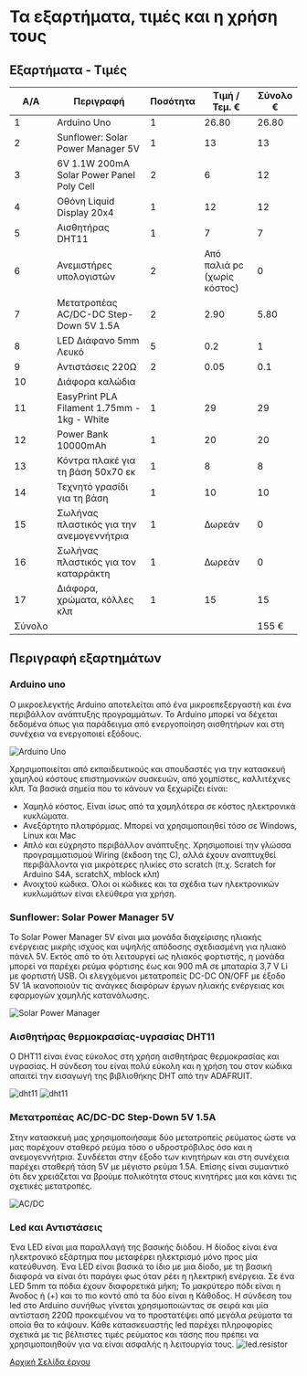 # Τα εξαρτήματα, τιμές και η χρήση τους

## Εξαρτήματα - Τιμές
A/A   | Περιγραφή               | Ποσότητα  | Τιμή / Τεμ. € | Σύνολο €
------| ------------------------|-----------|---------------|----------
1     | Arduino Uno             |     1     |     26.80     |  26.80
2     | Sunflower: Solar Power Manager 5V | 1 | 13 | 13
3 | 6V 1.1W 200mA Solar Power Panel Poly Cell | 2 | 6 | 12
4 | Οθόνη Liquid Display 20x4 | 1 | 12 | 12
5 | Αισθητήρας DHT11 | 1 | 7 |7 
6 | Ανεμιστήρες υπολογιστών | 2 | Από παλιά pc (χωρίς κόστος)| 0
7 | Μετατροπέας AC/DC-DC Step-Down 5V 1.5A | 2 | 2.90 | 5.80
8 | LED Διάφανο 5mm Λευκό | 5 | 0.2 | 1
9 | Αντιστάσεις 220Ω | 2 | 0.05 | 0.1 
10 | Διάφορα καλώδια |  | |
11 | EasyPrint PLA Filament 1.75mm - 1kg - White | 1 | 29 | 29
12 | Power Bank 10000mAh | 1 | 20 | 20
13 | Κόντρα πλακέ για τη βάση 50x70 εκ | 1 | 8 | 8
14 | Τεχνητό γρασίδι για τη βάση | 1 | 10 | 10
15 | Σωλήνας πλαστικός για την ανεμογεννήτρια | 1 | Δωρεάν | 0
16 | Σωλήνας πλαστικός για τον καταρράκτη | 1 | Δωρεάν | 0
17 | Διάφορα, χρώματα, κόλλες κλπ | 1 | 15 | 15
Σύνολο |||| 155 €

## Περιγραφή εξαρτημάτων

### Arduino uno
Ο μικροελεγκτής Arduino αποτελείται από ένα μικροεπεξεργαστή και ένα περιβάλλον ανάπτυξης προγραμμάτων. Το Arduino μπορεί να δέχεται δεδομένα όπως για παράδειγμα από ενεργοποίηση αισθητήρων και στη συνέχεια να ενεργοποιεί εξόδους.

![Arduino Uno][def]

Χρησιμοποιείται από εκπαιδευτικούς και σπουδαστές για την κατασκευή χαμηλού κόστους επιστημονικών συσκευών, από χομπίστες, καλλιτέχνες κλπ. Τα βασικά σημεία που το κάνουν να ξεχωρίζει είναι:
- Χαμηλό κόστος. Είναι ίσως από τα χαμηλότερα σε κόστος ηλεκτρονικά κυκλώματα.
- Ανεξάρτητο πλατφόρμας. Μπορεί να χρησιμοποιηθεί τόσο σε Windows, Linux και Mac
- Απλό και εύχρηστο περιβάλλον ανάπτυξης. Χρησιμοποιεί την γλώσσα προγραμματισμού Wiring (έκδοση της C), αλλά έχουν αναπτυχθεί περιβάλλοντα για μικρότερες ηλικίες στο scratch (π.χ. Scratch for Arduino S4A, scratchX, mblock κλπ)
- Ανοιχτού κώδικα. Όλοι οι κώδικες και τα σχέδια των ηλεκτρονικών κυκλωμάτων είναι ελεύθερα για χρήση.

### Sunflower: Solar Power Manager 5V 

Το Solar Power Manager 5V είναι μια μονάδα διαχείρισης ηλιακής ενέργειας μικρής ισχύος και υψηλής απόδοσης σχεδιασμένη για ηλιακό πάνελ 5V. Εκτός από το ότι λειτουργεί ως ηλιακός φορτιστής, η μονάδα μπορεί να παρέχει ρεύμα φόρτισης έως και 900 mA σε μπαταρία 3,7 V Li με φορτιστή USB. Οι ελεγχόμενοι μετατροπείς DC-DC ON/OFF με έξοδο 5V 1A ικανοποιούν τις ανάγκες διαφόρων έργων ηλιακής ενέργειας και εφαρμογών χαμηλής κατανάλωσης. 

![Solar Power Manager][def2]

### Αισθητήρας θερμοκρασίας-υγρασίας DHT11
O DHT11 είναι ένας εύκολος στη χρήση αισθητήρας θερμοκρασίας και υγρασίας. Η σύνδεση του είναι πολύ εύκολη και η χρήση του στον κώδικα απαιτεί την εισαγωγή της βιβλιοθήκης DHT από την ADAFRUIT. 

![dht11][def3] 
![dht11][def7]

### Μετατροπέας AC/DC-DC Step-Down 5V 1.5A
Στην κατασκευή μας χρησιμοποιήσαμε δύο μετατροπείς ρεύματος ώστε να μας παρέχουν σταθερό ρεύμα τόσο ο υδροστρόβιλος όσο και η ανεμογεννήτρια. Συνδέεται στην έξοδο των κινητήρων και στη συνέχεια παρέχει σταθερή τάση 5V με μέγιστο ρεύμα 1.5Α.
Επίσης είναι συμαντικό ότι δεν χρειάζεται να βρούμε πολικότητα στους κινητήρες μια και κάνει τις σχετικές μετατροπές. 

![AC/DC][def5]


### Led και Αντιστάσεις 
Ένα LED είναι μια παραλλαγή της βασικής διόδου. Η δίοδος είναι ένα ηλεκτρονικό εξάρτημα που μεταφέρει ηλεκτρισμό μόνο προς μία κατεύθυνση. Ένα LED είναι βασικά το ίδιο με μια δίοδο, με τη βασική διαφορά να είναι ότι παράγει φως όταν ρέει η ηλεκτρική ενέργεια.
Σε ένα LED 5mm  τα πόδια έχουν διαφορετικά μήκη; Το μακρύτερο πόδι είναι η Άνοδος ή (+) και το πιο κοντό από τα δύο είναι η Κάθοδος. Η σύνδεση του led στο Arduino συνήθως γίνεται χρησιμοποιώντας σε σειρά και μία αντίσταση 220Ω προκειμένου να το προστατέψει από μεγάλα ρεύματα τα οποία θα το κάψουν. Κάθε κατασκευαστής led παρέχει πληροφορίες σχετικά με τις βέλτιστες τιμές ρεύματος και τάσης που πρέπει να χρησιμοποιηθούν για να είναι ασφαλής η λειτουργία τους. 
![led.resistor][def6]


[Αρχική Σελίδα έργου][def4]


[def]: uno.webp
[def2]: DFR0559.png
[def3]: dht11.webp
[def4]: https://github.com/stegiepistimwn/cobitospito
[def5]: anorthotis.png
[def6]: led_resistor.png 
[def7]: dht11.png